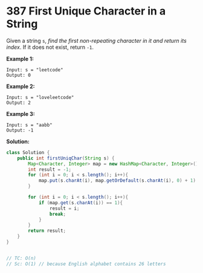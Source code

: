 # 387 First Unique Character in a String

Given a string `s`, *find the first non-repeating character in it and return its index*. If it does not exist, return `-1`.

**Example 1:**

```
Input: s = "leetcode"
Output: 0
```

**Example 2:**

```
Input: s = "loveleetcode"
Output: 2
```

**Example 3:**

```
Input: s = "aabb"
Output: -1 
```

**Solution:**

```java
class Solution {
    public int firstUniqChar(String s) {
        Map<Character, Integer> map = new HashMap<Character, Integer>();
        int result = -1;
        for (int i = 0; i < s.length(); i++){
            map.put(s.charAt(i), map.getOrDefault(s.charAt(i), 0) + 1);
        }

        for (int i = 0; i < s.length(); i++){
            if (map.get(s.charAt(i)) == 1){
                result = i;
                break;
            }
        }
        return result;
    }
}


// TC: O(n)
// Sc: O(1) // because English alphabet contains 26 letters
```

